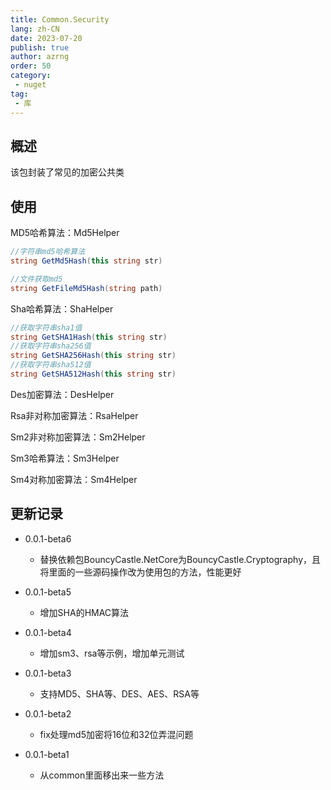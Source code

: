 ```yaml
---
title: Common.Security
lang: zh-CN
date: 2023-07-20
publish: true
author: azrng
order: 50
category:
 - nuget
tag:
 - 库
---
```

## 概述

该包封装了常见的加密公共类

## 使用

MD5哈希算法：Md5Helper

```c#
//字符串md5哈希算法
string GetMd5Hash(this string str)

//文件获取md5
string GetFileMd5Hash(string path)
```

Sha哈希算法：ShaHelper

```c#
//获取字符串sha1值
string GetSHA1Hash(this string str)
//获取字符串sha256值
string GetSHA256Hash(this string str)
//获取字符串sha512值
string GetSHA512Hash(this string str)
```

Des加密算法：DesHelper

Rsa非对称加密算法：RsaHelper

Sm2非对称加密算法：Sm2Helper

Sm3哈希算法：Sm3Helper

Sm4对称加密算法：Sm4Helper

## 更新记录

* 0.0.1-beta6
  * 替换依赖包BouncyCastle.NetCore为BouncyCastle.Cryptography，且将里面的一些源码操作改为使用包的方法，性能更好

* 0.0.1-beta5
  * 增加SHA的HMAC算法

* 0.0.1-beta4
  * 增加sm3、rsa等示例，增加单元测试

* 0.0.1-beta3
  * 支持MD5、SHA等、DES、AES、RSA等

* 0.0.1-beta2
  * fix处理md5加密将16位和32位弄混问题

* 0.0.1-beta1
  * 从common里面移出来一些方法